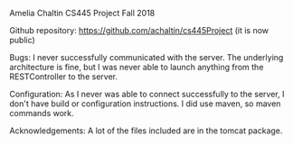 Amelia Chaltin
CS445 Project Fall 2018

Github repository: https://github.com/achaltin/cs445Project (it is now public)

Bugs: I never successfully communicated with the server. The underlying architecture is fine, but I was never able to launch anything from the RESTController to the server. 

Configuration: As I never was able to connect successfully to the server, I don't have build or configuration instructions. I did use maven, so maven commands work.

Acknowledgements: A lot of the files included are in the tomcat package. 